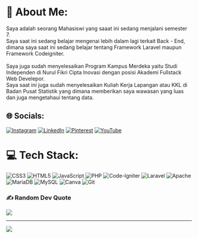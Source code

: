 # 💫 About Me:
Saya adalah seorang Mahasiswi yang saaat ini sedang menjalani semester 7. <br>Saya saat ini sedang belajar mengenai lebih dalam lagi terkait Back - End, dimana saya saat ini sedang belajar tentang Framework Laravel maupun Framework Codeigniter. <br><br>Saya juga sudah menyelesaikan Program Kampus Merdeka yaitu Studi Independen di Nurul Fikri Cipta Inovasi dengan posisi Akademi Fullstack Web Develepor. <br>Saya saat ini juga sudah menyelesaikan Kuliah Kerja Lapangan atau KKL di Badan Pusat Statistik yang dimana memberikan saya wawasan yang luas dan juga mengetahaui tentang data.


## 🌐 Socials:
[![Instagram](https://img.shields.io/badge/Instagram-%23E4405F.svg?logo=Instagram&logoColor=white)](https://instagram.com/my.by__manda) [![LinkedIn](https://img.shields.io/badge/LinkedIn-%230077B5.svg?logo=linkedin&logoColor=white)](https://linkedin.com/in/amandasari) [![Pinterest](https://img.shields.io/badge/Pinterest-%23E60023.svg?logo=Pinterest&logoColor=white)](https://pinterest.com/amandasari968) [![YouTube](https://img.shields.io/badge/YouTube-%23FF0000.svg?logo=YouTube&logoColor=white)](https://youtube.com/@amandasari2) 

# 💻 Tech Stack:
![CSS3](https://img.shields.io/badge/css3-%231572B6.svg?style=for-the-badge&logo=css3&logoColor=white) ![HTML5](https://img.shields.io/badge/html5-%23E34F26.svg?style=for-the-badge&logo=html5&logoColor=white) ![JavaScript](https://img.shields.io/badge/javascript-%23323330.svg?style=for-the-badge&logo=javascript&logoColor=%23F7DF1E) ![PHP](https://img.shields.io/badge/php-%23777BB4.svg?style=for-the-badge&logo=php&logoColor=white) ![Code-Igniter](https://img.shields.io/badge/CodeIgniter-%23EF4223.svg?style=for-the-badge&logo=codeIgniter&logoColor=white) ![Laravel](https://img.shields.io/badge/laravel-%23FF2D20.svg?style=for-the-badge&logo=laravel&logoColor=white) ![Apache](https://img.shields.io/badge/apache-%23D42029.svg?style=for-the-badge&logo=apache&logoColor=white) ![MariaDB](https://img.shields.io/badge/MariaDB-003545?style=for-the-badge&logo=mariadb&logoColor=white) ![MySQL](https://img.shields.io/badge/mysql-4479A1.svg?style=for-the-badge&logo=mysql&logoColor=white) ![Canva](https://img.shields.io/badge/Canva-%2300C4CC.svg?style=for-the-badge&logo=Canva&logoColor=white) ![Git](https://img.shields.io/badge/git-%23F05033.svg?style=for-the-badge&logo=git&logoColor=white)


### ✍️ Random Dev Quote
![](https://quotes-github-readme.vercel.app/api?type=horizontal&theme=radical)

---
[![](https://visitcount.itsvg.in/api?id=amandasari2&icon=0&color=0)](https://visitcount.itsvg.in)

<!-- Proudly created with GPRM ( https://gprm.itsvg.in ) -->
